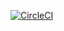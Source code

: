 [![CircleCI](https://dl.circleci.com/status-badge/img/circleci/Qdm9JX7H99J7njjT9AYKJP/Fwkx2K9cvH1pFx9wzJxaqC/tree/main.svg?style=svg&circle-token=CCIPRJ_CFmqzVojYH4sHrh4r5wDi8_dbcf42dcb09e7f19d79ee7b767ef0a20b5b67cef)](https://dl.circleci.com/status-badge/redirect/circleci/Qdm9JX7H99J7njjT9AYKJP/Fwkx2K9cvH1pFx9wzJxaqC/tree/main)
